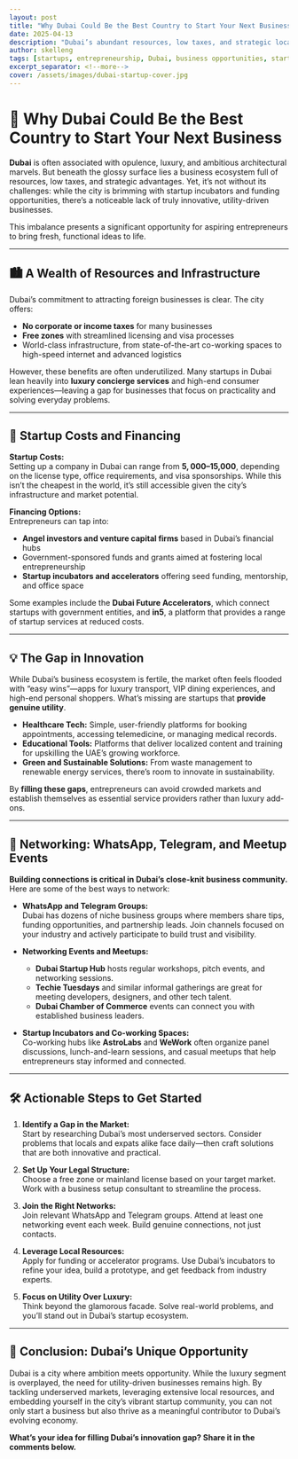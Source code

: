 ```yaml
---
layout: post
title: "Why Dubai Could Be the Best Country to Start Your Next Business"
date: 2025-04-13
description: "Dubai’s abundant resources, low taxes, and strategic location make it an ideal place for entrepreneurs to build meaningful, high-utility businesses."
author: skelleng
tags: [startups, entrepreneurship, Dubai, business opportunities, startup ecosystem, innovation, business environment, UAE]
excerpt_separator: <!--more-->
cover: /assets/images/dubai-startup-cover.jpg
---
```


# 🌇 Why Dubai Could Be the Best Country to Start Your Next Business

**Dubai** is often associated with opulence, luxury, and ambitious architectural marvels. But beneath the glossy surface lies a business ecosystem full of resources, low taxes, and strategic advantages. Yet, it’s not without its challenges: while the city is brimming with startup incubators and funding opportunities, there’s a noticeable lack of truly innovative, utility-driven businesses.

This imbalance presents a significant opportunity for aspiring entrepreneurs to bring fresh, functional ideas to life.

<!--more-->

---

## 🏙️ A Wealth of Resources and Infrastructure

Dubai’s commitment to attracting foreign businesses is clear. The city offers:

- **No corporate or income taxes** for many businesses
- **Free zones** with streamlined licensing and visa processes
- World-class infrastructure, from state-of-the-art co-working spaces to high-speed internet and advanced logistics

However, these benefits are often underutilized. Many startups in Dubai lean heavily into **luxury concierge services** and high-end consumer experiences—leaving a gap for businesses that focus on practicality and solving everyday problems.

---

## 🚀 Startup Costs and Financing

**Startup Costs:**  
Setting up a company in Dubai can range from **$5,000–$15,000**, depending on the license type, office requirements, and visa sponsorships. While this isn’t the cheapest in the world, it’s still accessible given the city’s infrastructure and market potential.

**Financing Options:**  
Entrepreneurs can tap into:

- **Angel investors and venture capital firms** based in Dubai’s financial hubs
- Government-sponsored funds and grants aimed at fostering local entrepreneurship
- **Startup incubators and accelerators** offering seed funding, mentorship, and office space

Some examples include the **Dubai Future Accelerators**, which connect startups with government entities, and **in5**, a platform that provides a range of startup services at reduced costs.

---

## 💡 The Gap in Innovation

While Dubai’s business ecosystem is fertile, the market often feels flooded with “easy wins”—apps for luxury transport, VIP dining experiences, and high-end personal shoppers. What’s missing are startups that **provide genuine utility**.

- **Healthcare Tech:** Simple, user-friendly platforms for booking appointments, accessing telemedicine, or managing medical records.
- **Educational Tools:** Platforms that deliver localized content and training for upskilling the UAE’s growing workforce.
- **Green and Sustainable Solutions:** From waste management to renewable energy services, there’s room to innovate in sustainability.

By **filling these gaps**, entrepreneurs can avoid crowded markets and establish themselves as essential service providers rather than luxury add-ons.

---

## 📲 Networking: WhatsApp, Telegram, and Meetup Events

**Building connections is critical in Dubai’s close-knit business community.** Here are some of the best ways to network:

- **WhatsApp and Telegram Groups:**  
  Dubai has dozens of niche business groups where members share tips, funding opportunities, and partnership leads. Join channels focused on your industry and actively participate to build trust and visibility.

- **Networking Events and Meetups:**  
  - **Dubai Startup Hub** hosts regular workshops, pitch events, and networking sessions.  
  - **Techie Tuesdays** and similar informal gatherings are great for meeting developers, designers, and other tech talent.  
  - **Dubai Chamber of Commerce** events can connect you with established business leaders.

- **Startup Incubators and Co-working Spaces:**  
  Co-working hubs like **AstroLabs** and **WeWork** often organize panel discussions, lunch-and-learn sessions, and casual meetups that help entrepreneurs stay informed and connected.

---

## 🛠️ Actionable Steps to Get Started

1. **Identify a Gap in the Market:**  
   Start by researching Dubai’s most underserved sectors. Consider problems that locals and expats alike face daily—then craft solutions that are both innovative and practical.

2. **Set Up Your Legal Structure:**  
   Choose a free zone or mainland license based on your target market. Work with a business setup consultant to streamline the process.

3. **Join the Right Networks:**  
   Join relevant WhatsApp and Telegram groups. Attend at least one networking event each week. Build genuine connections, not just contacts.

4. **Leverage Local Resources:**  
   Apply for funding or accelerator programs. Use Dubai’s incubators to refine your idea, build a prototype, and get feedback from industry experts.

5. **Focus on Utility Over Luxury:**  
   Think beyond the glamorous facade. Solve real-world problems, and you’ll stand out in Dubai’s startup ecosystem.

---

## 🌟 Conclusion: Dubai’s Unique Opportunity

Dubai is a city where ambition meets opportunity. While the luxury segment is overplayed, the need for utility-driven businesses remains high. By tackling underserved markets, leveraging extensive local resources, and embedding yourself in the city’s vibrant startup community, you can not only start a business but also thrive as a meaningful contributor to Dubai’s evolving economy.

**What’s your idea for filling Dubai’s innovation gap? Share it in the comments below.**
